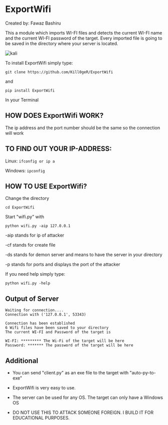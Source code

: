 ExportWifi
==========

Created by: Fawaz Bashiru

This a module which imports WI-FI files and detects the current WI-FI name and the current WI-FI password of the target. Every imported file is going to be saved in the directory where your server is located.

![kali](https://user-images.githubusercontent.com/106278241/219510965-e9425472-a91c-451b-96a0-704e5dbca062.png)

To install ExportWifi simply type:

`git clone https://github.com/Kill0geR/ExportWifi`

and

`pip install ExportWifi`

In your Terminal


HOW DOES ExportWifi WORK?
-------------------------
The ip address and the port number should be the same so the connection will work

TO FIND OUT YOUR IP-ADDRESS:
---------------------------

Linux: `ifconfig or ip a`

Windows: `ipconfig`

HOW TO USE ExportWifi?
---------------------
Change the directory

`cd ExportWifi`

Start "wifi.py" with

 `python wifi.py -aip 127.0.0.1`
 
 -aip stands for ip of attacker
 
 -cf stands for create file
 
 -ds stands for demon server and means to have the server in your directory
 
 -p stands for ports and displays the port of the attacker
 
 If you need help simply type:
 
 `python wifi.py -help`

Output of Server
---------------
````commandline
Waiting for connection....
Connection with ('127.0.0.1', 53343)

Connection has been established
6 Wifi files have been saved to your directory
The current WI-FI and Password of the target is 

WI-FI: ********* The Wi-Fi of the target will be here 
Password: ******* The password of the target will be here
````


Additional
----------
* You can send "client.py" as an exe file to the target with "auto-py-to-exe"

* ExportWifi is very easy to use.

* The server can be used for any OS. The target can only have a Windows OS

* DO NOT USE THIS TO ATTACK SOMEONE FOREIGN. I BUILD IT FOR EDUCATIONAL PURPOSES.
